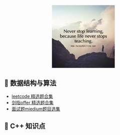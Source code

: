 <div align="center">
    <img src="https://github.com/lulia0228/cpp_algorithm/blob/master/fengmian.jpg" width="200px">
</div>

## :cherries: 数据结构与算法
- [leetcode 精选题合集](./leetcode_content.md)            
- [剑指offer 精选题合集](./剑指offer_content.md)    
- [面试题miedium题目选集](./面试题_content.md)    

## :apple: C++ 知识点
